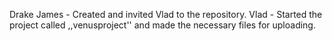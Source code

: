 Drake
James - Created and invited Vlad to the repository.
Vlad - Started the project called ,,venusproject'' and made the necessary files for uploading.
